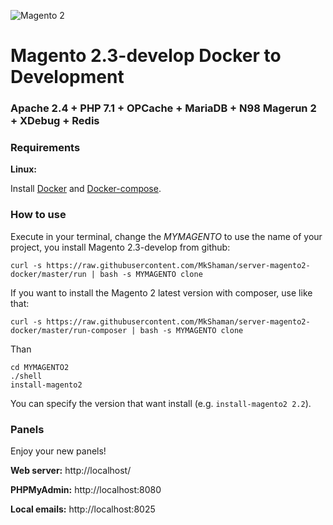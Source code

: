 ![Magento 2](https://cdn.rawgit.com/rafaelstz/magento2-snippets-visualstudio/master/images/icon.png)

#  Magento 2.3-develop Docker to Development

### Apache 2.4 + PHP 7.1 + OPCache + MariaDB + N98 Magerun 2 + XDebug + Redis

### Requirements

**Linux:**

Install [Docker](https://docs.docker.com/engine/installation/linux/docker-ce/ubuntu/) and [Docker-compose](https://docs.docker.com/compose/install/#install-compose).

### How to use

Execute in your terminal, change the *MYMAGENTO* to use the name of your project, you install Magento 2.3-develop from github:

```
curl -s https://raw.githubusercontent.com/MkShaman/server-magento2-docker/master/run | bash -s MYMAGENTO clone
```
If you want to install the Magento 2 latest version with composer, use like that:

```
curl -s https://raw.githubusercontent.com/MkShaman/server-magento2-docker/master/run-composer | bash -s MYMAGENTO clone
```
Than

```
cd MYMAGENTO2
./shell
install-magento2
```

You can specify the version that want install (e.g. `install-magento2 2.2`).


### Panels

Enjoy your new panels!

**Web server:** http://localhost/

**PHPMyAdmin:** http://localhost:8080

**Local emails:** http://localhost:8025